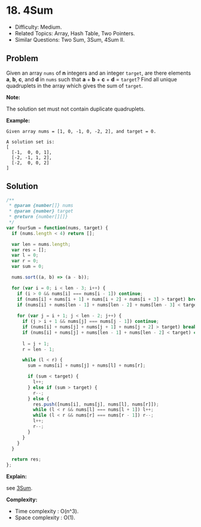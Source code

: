 # 18. 4Sum

- Difficulty: Medium.
- Related Topics: Array, Hash Table, Two Pointers.
- Similar Questions: Two Sum, 3Sum, 4Sum II.

## Problem

Given an array ```nums``` of **n** integers and an integer ```target```, are there elements **a**, **b**, **c**, and **d** in ```nums``` such that **a** + **b** + **c** + **d** = ```target```? Find all unique quadruplets in the array which gives the sum of ```target```.

**Note:**

The solution set must not contain duplicate quadruplets.

**Example:**

```
Given array nums = [1, 0, -1, 0, -2, 2], and target = 0.

A solution set is:
[
  [-1,  0, 0, 1],
  [-2, -1, 1, 2],
  [-2,  0, 0, 2]
]
```

## Solution

```javascript
/**
 * @param {number[]} nums
 * @param {number} target
 * @return {number[][]}
 */
var fourSum = function(nums, target) {
  if (nums.length < 4) return [];

  var len = nums.length;
  var res = [];
  var l = 0;
  var r = 0;
  var sum = 0;

  nums.sort((a, b) => (a - b));

  for (var i = 0; i < len - 3; i++) {
    if (i > 0 && nums[i] === nums[i - 1]) continue;
    if (nums[i] + nums[i + 1] + nums[i + 2] + nums[i + 3] > target) break;
    if (nums[i] + nums[len - 1] + nums[len - 2] + nums[len - 3] < target) continue;
    
    for (var j = i + 1; j < len - 2; j++) {
      if (j > i + 1 && nums[j] === nums[j - 1]) continue;
      if (nums[i] + nums[j] + nums[j + 1] + nums[j + 2] > target) break;
      if (nums[i] + nums[j] + nums[len - 1] + nums[len - 2] < target) continue;
      
      l = j + 1;
      r = len - 1;

      while (l < r) {
        sum = nums[i] + nums[j] + nums[l] + nums[r];

        if (sum < target) {
          l++;
        } else if (sum > target) {
          r--;
        } else {
          res.push([nums[i], nums[j], nums[l], nums[r]]);
          while (l < r && nums[l] === nums[l + 1]) l++;
          while (l < r && nums[r] === nums[r - 1]) r--;
          l++;
          r--;
        }
      }
    }
  }

  return res;
};
```

**Explain:**

see [3Sum](./3sum.html).

**Complexity:**

* Time complexity : O(n^3).
* Space complexity : O(1).
